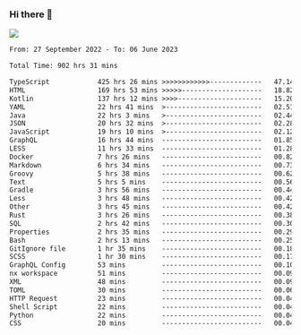 ### Hi there 👋

<!--<a href="https://github.com/search?o=desc&q=author%3Abushiyi&s=committer-date&type=Commits">-->
<!--    <img align="center" height = "178" src="https://github-readme-stats.vercel.app/api?username=bushiyi&count_private=true&show_icons=true&theme=noctis_minimus&hide=contribs&include_all_commits=true" />-->
<!--</a>-->
<!--<a href="https://github.com/bushiyi?tab=repositories">-->
<!--    <img align="center" height = "178" src="https://github-readme-stats.vercel.app/api/top-langs/?username=bushiyi&count_private=true&theme=noctis_minimus" />-->
<!--</a>-->
 
<!-- [![Ashutosh's github activity graph](https://activity-graph.herokuapp.com/graph?username=bushiyi&theme=react&bg_color=1B2932&point=698B69&line=698B69)](https://github.com/ashutosh00710/github-readme-activity-graph)
 -->


![](https://raw.githubusercontent.com/bushiyi/bushiyi/master/assets/github-contribution-grid-snake.svg)

<!--START_SECTION:waka-->

```txt
From: 27 September 2022 - To: 06 June 2023

Total Time: 902 hrs 31 mins

TypeScript            425 hrs 26 mins >>>>>>>>>>>>-------------   47.14 %
HTML                  169 hrs 53 mins >>>>>--------------------   18.82 %
Kotlin                137 hrs 12 mins >>>>---------------------   15.20 %
YAML                  22 hrs 41 mins  >------------------------   02.51 %
Java                  22 hrs 3 mins   >------------------------   02.44 %
JSON                  20 hrs 32 mins  >------------------------   02.28 %
JavaScript            19 hrs 10 mins  >------------------------   02.12 %
GraphQL               16 hrs 44 mins  -------------------------   01.85 %
LESS                  11 hrs 33 mins  -------------------------   01.28 %
Docker                7 hrs 26 mins   -------------------------   00.82 %
Markdown              6 hrs 34 mins   -------------------------   00.73 %
Groovy                5 hrs 38 mins   -------------------------   00.62 %
Text                  5 hrs 5 mins    -------------------------   00.56 %
Gradle                3 hrs 56 mins   -------------------------   00.44 %
Less                  3 hrs 48 mins   -------------------------   00.42 %
Other                 3 hrs 45 mins   -------------------------   00.42 %
Rust                  3 hrs 26 mins   -------------------------   00.38 %
SQL                   2 hrs 42 mins   -------------------------   00.30 %
Properties            2 hrs 35 mins   -------------------------   00.29 %
Bash                  2 hrs 13 mins   -------------------------   00.25 %
GitIgnore file        1 hr 35 mins    -------------------------   00.18 %
SCSS                  1 hr 30 mins    -------------------------   00.17 %
GraphQL Config        53 mins         -------------------------   00.10 %
nx workspace          51 mins         -------------------------   00.09 %
XML                   48 mins         -------------------------   00.09 %
TOML                  30 mins         -------------------------   00.06 %
HTTP Request          23 mins         -------------------------   00.04 %
Shell Script          22 mins         -------------------------   00.04 %
Python                22 mins         -------------------------   00.04 %
CSS                   20 mins         -------------------------   00.04 %
```

<!--END_SECTION:waka-->

